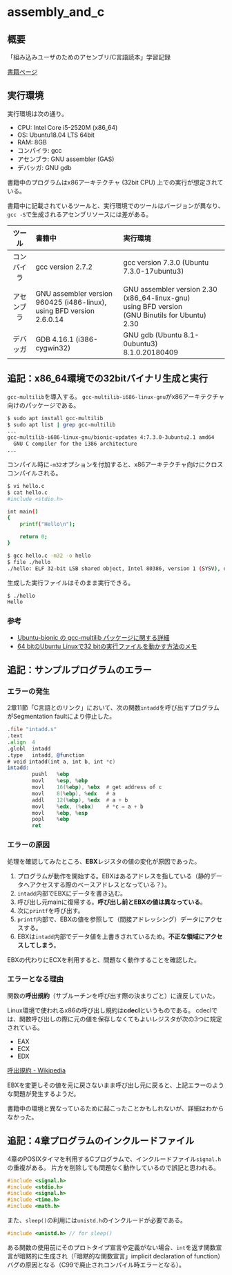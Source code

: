 # assembly_and_c

## 概要

「組み込みユーザのためのアセンブリ/C言語読本」学習記録

[書籍ページ](https://www.ohmsha.co.jp/book/9784274208713/)

## 実行環境

実行環境は次の通り。

- CPU: Intel Core i5-2520M (x86_64)
- OS: Ubuntu18.04 LTS 64bit
- RAM: 8GB
- コンパイラ: gcc
- アセンブラ: GNU assembler (GAS)
- デバッガ: GNU gdb

書籍中のプログラムはx86アーキテクチャ (32bit CPU) 上での実行が想定されている。

書籍中に記載されているツールと、実行環境でのツールはバージョンが異なり、
`gcc -S`で生成されるアセンブリソースには差がある。

| ツール | 書籍中 | 実行環境 |
|:-:|:-|:-|
| コンパイラ | gcc version 2.7.2 | gcc version 7.3.0 (Ubuntu 7.3.0-17ubuntu3) |
| アセンブラ | GNU assembler version 960425 (i486-linux),<br>using BFD version 2.6.0.14 | GNU assembler version 2.30 (x86_64-linux-gnu)<br>using BFD version<br>(GNU Binutils for Ubuntu) 2.30 |
| デバッガ | GDB 4.16.1 (i386-cygwin32) | GNU gdb (Ubuntu 8.1-0ubuntu3)<br>8.1.0.20180409 |

## 追記：x86_64環境での32bitバイナリ生成と実行

`gcc-multilib`を導入する。
`gcc-multilib-i686-linux-gnu`がx86アーキテクチャ向けのパッケージである。

```sh
$ sudo apt install gcc-multilib
$ sudo apt list | grep gcc-multilib
...
gcc-multilib-i686-linux-gnu/bionic-updates 4:7.3.0-3ubuntu2.1 amd64
  GNU C compiler for the i386 architecture
...
```

コンパイル時に`-m32`オプションを付加すると、x86アーキテクチャ向けにクロスコンパイルされる。

```sh
$ vi hello.c
$ cat hello.c 
#include <stdio.h>

int main()
{
    printf("Hello\n");

    return 0;
}

$ gcc hello.c -m32 -o hello
$ file ./hello
./hello: ELF 32-bit LSB shared object, Intel 80386, version 1 (SYSV), dynamically linked, interpreter /lib/ld-linux.so.2, for GNU/Linux 3.2.0, BuildID[sha1]=b776b8af9a4aad4b82088a32e04887ccf795bdd4, not stripped
```

生成した実行ファイルはそのまま実行できる。

```sh
$ ./hello
Hello

```

### 参考

- [Ubuntu-bionic の gcc-multilib パッケージに関する詳細](https://packages.ubuntu.com/bionic/gcc-multilib)
- [64 bitのUbuntu Linuxで32 bitの実行ファイルを動かす方法のメモ](http://inaz2.hatenablog.com/entry/2016/03/09/221626)

## 追記：サンプルプログラムのエラー

### エラーの発生

2章11節「C言語とのリンク」において、次の関数`intadd`を呼び出すプログラムがSegmentation faultにより停止した。

```asm
.file "intadd.s"
.text
.align  4
.globl  intadd
.type   intadd, @function
# void intadd(int a, int b, int *c)
intadd:
        pushl   %ebp
        movl    %esp, %ebp
        movl    16(%ebp), %ebx  # get address of c
        movl    8(%ebp), %edx   # a
        addl    12(%ebp), %edx  # a + b
        movl    %edx, (%ebx)    # *c = a + b
        movl    %ebp, %esp
        popl    %ebp
        ret
```

### エラーの原因

処理を確認してみたところ、**EBX**レジスタの値の変化が原因であった。

1. プログラムが動作を開始する。EBXはあるアドレスを指している（静的データへアクセスする際のベースアドレスとなっている？）。
1. `intadd`内部でEBXにデータを書き込む。
1. 呼び出し元mainに復帰する。**呼び出し前とEBXの値は異なっている**。
1. 次に`printf`を呼び出す。
1. `printf`内部で、EBXの値を参照して（間接アドレッシング）データにアクセスする。
1. EBXは`intadd`内部でデータ値を上書きされているため。**不正な領域にアクセスしてしまう**。

EBXの代わりにECXを利用すると、問題なく動作することを確認した。

### エラーとなる理由

関数の**呼出規約**（サブルーチンを呼び出す際の決まりごと）に違反していた。

Linux環境で使われるx86の呼び出し規約は**cdecl**というものである。
cdeclでは、関数呼び出しの際に元の値を保存しなくてもよいレジスタが次の3つに規定されている。

- EAX
- ECX
- EDX

[呼出規約 - Wikipedia](https://ja.wikipedia.org/wiki/%E5%91%BC%E5%87%BA%E8%A6%8F%E7%B4%84)

EBXを変更しその値を元に戻さないまま呼び出し元に戻ると、上記エラーのような問題が発生するようだ。

書籍中の環境と異なっているために起こったことかもしれないが、詳細はわからなかった。

## 追記：4章プログラムのインクルードファイル

4章のPOSIXタイマを利用するCプログラムで、インクルードファイル```signal.h```の重複がある。
片方を削除しても問題なく動作しているので誤記と思われる。

```c
#include <signal.h>
#include <stdio.h>
#include <signal.h>
#include <time.h>
#include <math.h>
```

また、```sleep()```の利用には```unistd.h```のインクルードが必要である。

```c
#include <unistd.h> // for sleep()
```

ある関数の使用前にそのプロトタイプ宣言や定義がない場合、```int```を返す関数宣言が暗黙的に生成され（「暗黙的な関数宣言」implicit declaration of function）バグの原因となる（C99で廃止されコンパイル時エラーとなる）。
